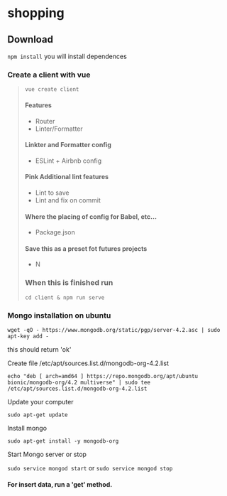 # shopping

## Download
`npm install` you will install dependences

### Create a client with vue
> `vue create client`
> #### Features
> - Router
> - Linter/Formatter
> #### Linkter and Formatter config
> - ESLint + Airbnb config
> #### Pink Additional lint features
> - Lint to save
> - Lint and fix on commit
> #### Where the placing of config for Babel, etc...
> - Package.json
> #### Save this as a preset fot futures projects
> - N
> ### When this is finished run
> `cd client & npm run serve`

### Mongo installation on ubuntu
`wget -qO - https://www.mongodb.org/static/pgp/server-4.2.asc | sudo apt-key add -`

this should return 'ok'

Create file /etc/apt/sources.list.d/mongodb-org-4.2.list

`echo "deb [ arch=amd64 ] https://repo.mongodb.org/apt/ubuntu bionic/mongodb-org/4.2 multiverse" | sudo tee /etc/apt/sources.list.d/mongodb-org-4.2.list`

Update your computer

`sudo apt-get update`

Install mongo

`sudo apt-get install -y mongodb-org`

Start Mongo server or stop

`sudo service mongod start` or `sudo service mongod stop`

#### For insert data, run a 'get' method.
